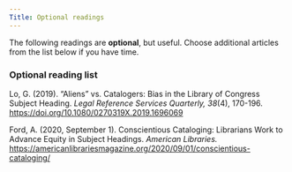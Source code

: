 ```yaml
---
Title: Optional readings
---
```

The following readings are **optional**, but useful. Choose additional articles from the list below if you have time. 

### Optional reading list

Lo, G. (2019). “Aliens” vs. Catalogers: Bias in the Library of Congress Subject Heading. *Legal Reference Services Quarterly, 38*(4), 170-196. <https://doi.org/10.1080/0270319X.2019.1696069> 

Ford, A. (2020, September 1). Conscientious Cataloging: Librarians Work to Advance Equity in Subject Headings. *American Libraries.* <https://americanlibrariesmagazine.org/2020/09/01/conscientious-cataloging/> 
